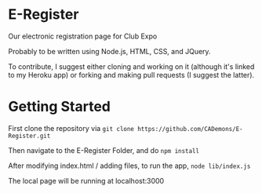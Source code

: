 # E-Register
Our electronic registration page for Club Expo 

Probably to be written using Node.js, HTML, CSS, and JQuery. 

To contribute, I suggest either cloning and working on it (although it's linked to my Heroku app) or forking and making pull requests (I suggest the latter).

# Getting Started

First clone the repository via `git clone
https://github.com/CADemons/E-Register.git` 

Then navigate to the E-Register Folder, and do `npm install` 

After modifying index.html / adding files, to run the app, `node lib/index.js` 

The local page will be running at localhost:3000
